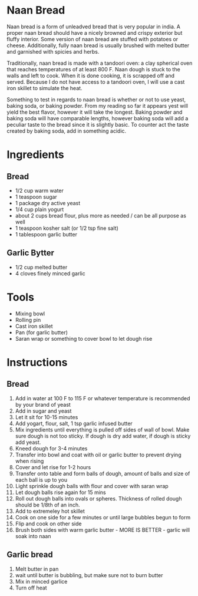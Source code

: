 # Naan Bread
Naan bread is a form of unleadved bread that is very popular in india. A proper naan bread should have a nicely browned and crispy exterior but fluffy interior. Some version of naan bread are stuffed with potatoes or cheese. Additionally, fully naan bread is usually brushed with melted butter and garnished with spicies and herbs. 

Traditionally, naan bread is made with a tandoori oven: a clay spherical oven that reaches temperatures of at least 800 F. Naan dough is stuck to the walls and left to cook. When it is done cooking, it is scrapped off and served. Because I do not have access to a tandoori oven, I will use a cast iron skillet to simulate the heat.

Something to test in regards to naan bread is whether or not to use yeast, baking soda, or baking powder. From my reading so far it appears yest will yield the best flavor, however it will take the longest. Baking powder and baking soda will have comparable lengths, however baking soda will add a peculiar taste to the bread since it is slightly basic. To counter act the taste created by baking soda, add in something acidic.

# Ingredients
## Bread
* 1/2 cup warm water
* 1 teaspoon sugar
* 1 package dry active yeast
* 1/4 cup plain yogurt
* about 2 cups bread flour, plus more as needed / can be all purpose as well
* 1 teaspoon kosher salt (or 1/2 tsp fine salt)
* 1 tablespoon garlic butter
## Garlic Bytter
* 1/2 cup melted butter
* 4 cloves finely minced garlic

# Tools
* Mixing bowl
* Rolling pin
* Cast iron skillet
* Pan (for garlic butter)
* Saran wrap or something to cover bowl to let dough rise

# Instructions
## Bread
1. Add in water at 100 F to 115 F or whatever temperature is recommended by your brand of yeast
2. Add in sugar and yeast
3. Let it sit for 10-15 minutes
4. Add yogart, flour, salt, 1 tsp garlic infused butter
5. Mix ingredients until everything is pulled off sides of wall of bowl. Make sure dough is not too sticky. If dough is dry add water, if dough is sticky add yeast.
6. Kneed dough for 3-4 minutes
7. Transfer into bowl and coat with oil or garlic butter to prevent drying when rising
8. Cover and let rise for 1-2 hours
9. Transfer onto table and form balls of dough, amount of balls and size of each ball is up to you
10. Light sprinkle dough balls with flour and cover with saran wrap
11. Let dough balls rise again for 15 mins
12. Roll out dough balls into ovals or spheres. Thickness of rolled dough should be 1/8th of an inch.
13. Add to extremeley hot skillet
14. Cook on one side for a few minutes or until large bubbles begun to form
15. Flip and cook on other side
16. Brush both sides with warm garlic butter - MORE IS BETTER - garlic will soak into naan 

## Garlic bread
1. Melt butter in pan
2. wait until butter is bubbling, but make sure not to burn butter
3. Mix in minced garlice
4. Turn off heat 
